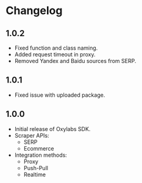 # Changelog

## 1.0.2

- Fixed function and class naming.
- Added request timeout in proxy.
- Removed Yandex and Baidu sources from SERP.

## 1.0.1

- Fixed issue with uploaded package.

## 1.0.0

- Initial release of Oxylabs SDK.
- Scraper APIs:
  - SERP
  - Ecommerce
- Integration methods:
  - Proxy
  - Push-Pull
  - Realtime
